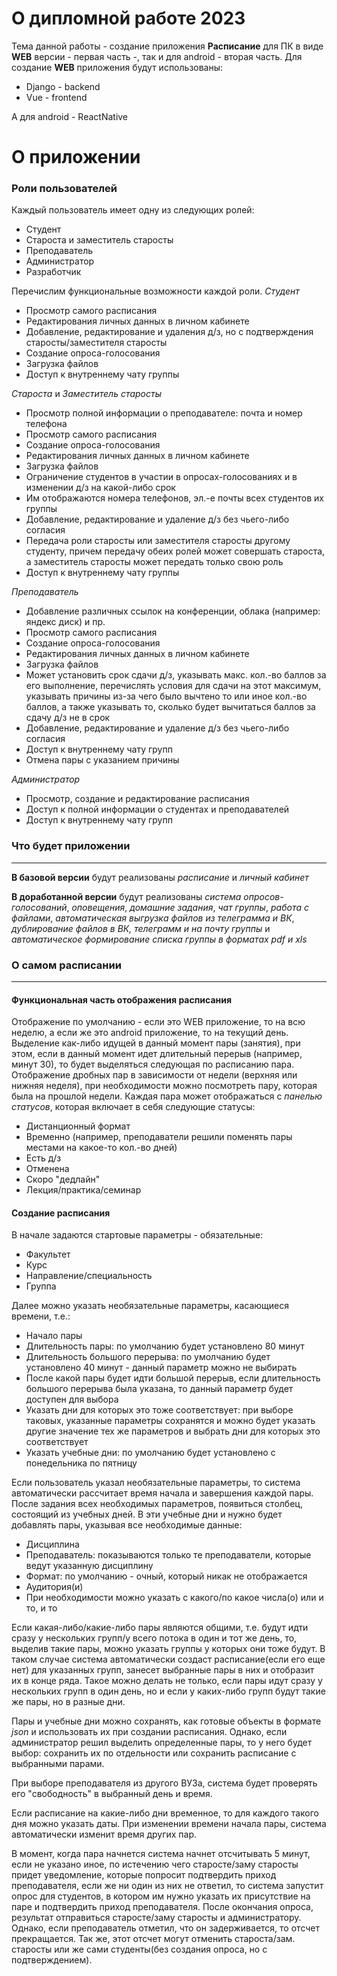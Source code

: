 # О дипломной работе 2023
Тема данной работы - создание приложения **Расписание** для ПК в виде **WEB** версии - первая часть -, так и для android - вторая часть. Для создание **WEB** приложения будут использованы:

 - Django - backend
 - Vue - frontend

А для android - ReactNative
# О приложении
### Роли пользователей
Каждый пользователь имеет одну из следующих ролей:

 - Студент
 - Староста и заместитель старосты
 - Преподаватель
 - Администратор
 - Разработчик
 
 Перечислим функциональные возможности каждой роли.
  *Студент*
 - Просмотр самого расписания
 - Редактирования личных данных в личном кабинете
 - Добавление, редактирование и удаления д/з, но с подтверждения старосты/заместителя старосты
 - Создание опроса-голосования
 - Загрузка файлов
 - Доступ к внутреннему чату группы

*Староста* и *Заместитель старосты*
 - Просмотр полной информации о преподавателе: почта и номер телефона
 - Просмотр самого расписания
 - Создание опроса-голосования
 - Редактирования личных данных в личном кабинете
 - Загрузка файлов
 - Ограничение студентов в участии в опросах-голосованиях и в изменении д/з на какой-либо срок
 - Им отображаются номера телефонов, эл.-е почты всех студентов их группы
 - Добавление, редактирование и удаление д/з без чьего-либо согласия
 - Передача роли старосты или заместителя старосты другому студенту, причем передачу обеих ролей может совершать староста, а заместитель старосты может передать только свою роль
 - Доступ к внутреннему чату группы
 
 *Преподаватель*
 - Добавление различных ссылок на конференции, облака (например: яндекс диск) и пр.
 - Просмотр самого расписания
 - Создание опроса-голосования
 - Редактирования личных данных в личном кабинете
 - Загрузка файлов
 - Может установить срок сдачи д/з, указывать макс. кол.-во баллов за его выполнение, перечислять условия для сдачи на этот максимум, указывать причины из-за чего было вычтено то или иное кол.-во баллов, а также указывать то, сколько будет вычитаться баллов за сдачу д/з не в срок
 - Добавление, редактирование и удаление д/з без чьего-либо согласия
 - Доступ к внутреннему чату групп
 - Отмена пары с указанием причины

*Администратор*
 - Просмотр, создание и редактирование расписания
 - Доступ к полной информации о студентах и преподавателей
 - Доступ к внутреннему чату групп

### Что будет приложении
---
**В базовой версии** будут реализованы *расписание* и *личный кабинет*

**В доработанной версии** будут реализованы *система опросов-голосований*, *оповещения*, *домашние задания*, *чат группы*, *работа с файлами*, *автоматическая выгрузка файлов из телеграмма и ВК*, *дублирование файлов в ВК, телеграмм и на почту группы* и *автоматическое формирование списка группы в форматах pdf и xls*
### О самом расписании
---
#### Функциональная часть отображения расписания
Отображение по умолчанию - если это WEB приложение, то на всю неделю, а если же это android приложение, то на текущий день.
Выделение как-либо идущей в данный момент пары (занятия), при этом, если в данный момент идет длительный перерыв (например, минут 30), то будет выделяться следующая по расписанию пара.
Отображение дробных пар в зависимости от недели (верхняя или нижняя неделя), при необходимости можно посмотреть пару, которая была на прошлой недели.
Каждая пара может отображаться с *панелью статусов*, которая включает в себя следующие статусы:
 - Дистанционный формат
 - Временно (например, преподаватели решили поменять пары местами на какое-то кол.-во дней)
 - Есть д/з
 - Отменена
 - Скоро "дедлайн"
 - Лекция/практика/семинар

#### Создание расписания
В начале задаются стартовые параметры - обязательные:
 - Факультет
 - Курс
 - Направление/специальность
 - Группа
 
 Далее можно указать необязательные параметры, касающиеся времени, т.е.:
 - Начало пары
 - Длительность пары: по умолчанию будет установлено 80 минут
 - Длительность большого перерыва: по умолчанию будет установлено 40 минут - данный параметр можно не выбирать
 - После какой пары будет идти большой перерыв, если длительность большого перерыва была указана, то данный параметр будет доступен для выбора
 - Указать дни для которых это тоже соответствует: при выборе таковых, указанные параметры сохранятся и можно будет указать другие значение тех же параметров и выбрать дни для которых это соответствует
 - Указать учебные дни: по умолчанию будет установлено с понедельника по пятницу
 
 Если пользователь указал необязательные параметры, то система автоматически рассчитает время начала и завершения каждой пары.
После задания всех необходимых параметров, появиться столбец, состоящий из учебных дней. В эти учебные дни и нужно будет добавлять пары, указывая все необходимые данные:
 - Дисциплина
 - Преподаватель: показываются только те преподаватели, которые ведут указанную дисциплину
 - Формат: по умолчанию - очный, который никак не отображается
 - Аудитория(и)
 - При необходимости можно указать с какого/по какое числа(о) или и то, и то
 
 Если какая-либо/какие-либо пары являются общими, т.е. будут идти сразу у нескольких групп/у всего потока в один и тот же день, то, выделив такие пары, можно указать группы у которых они тоже будут. В таком случае система автоматически создаст расписание(если его еще нет) для указанных групп, занесет выбранные пары в них и отобразит их в конце ряда. Такое можно делать не только, если пары идут сразу у нескольких групп в один день, но и если у каких-либо групп будут такие же пары, но в разные дни.
 
 Пары и учебные дни можно сохранять, как готовые объекты в формате *json* и использовать их при создании расписания. Однако, если администратор решил выделить определенные пары, то у него будет выбор: сохранить их по отдельности или сохранить расписание с выбранными парами.
 
 При выборе преподавателя из другого ВУЗа, система будет проверять его "свободность"
 в выбранный день и время.
 
 Если расписание на какие-либо дни временное, то для каждого такого дня можно указать даты.
 При изменении времени начала пары, система автоматически изменит время других пар.

В момент, когда пара начнется система начнет отсчитывать 5 минут, если не указано иное, по истечению чего старосте/заму старосты придет уведомление, которые попросит подтвердить приход преподавателя, если же ни один из них не ответил, то система запустит опрос для студентов, в котором им нужно указать их присутствие на паре и подтвердить приход преподавателя. После окончания опроса, результат отправиться старосте/заму старосты и администратору. Однако, если преподаватель отметил, что он задерживается, то отсчет прекращается. Так же, этот отсчет могут отменить староста/зам. старосты или же сами студенты(без создания опроса, но с подтверждением).
